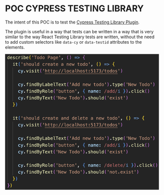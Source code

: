 # POC CYPRESS TESTING LIBRARY

The intent of this POC is to test the [Cypress Testing Library Plugin](https://testing-library.com/docs/cypress-testing-library/).

The plugin is useful in a way that tests can be written in a way that is very similar to the way React Testing Library tests are written, without the need to add custom selectors like `data-cy` or `data-testid` attributes to the elements.

![test-image](./public/tests-image.png)